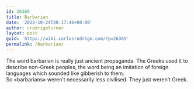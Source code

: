 ```yaml
---
id: 26369
title: Barbarian
date: '2022-10-24T20:17:46+00:00'
author: crodrigoturner
layout: post
guid: 'https://wiki.carlosrodrigo.com/?p=26369'
permalink: /barbarian/
---
```


The word barbarian is really just ancient propaganda. The Greeks used it to describe non-Greek peoples, the word being an imitation of foreign languages which sounded like gibberish to them.  
So «barbarians» weren’t necessarily less civilised. They just weren’t Greek.